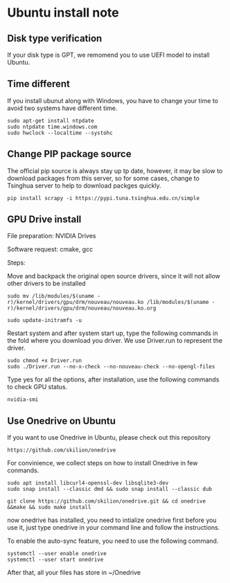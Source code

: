 #  Ubuntu install note

## Disk type verification
If your disk type is GPT, we remomend you to use UEFI model to install Ubuntu.
## Time different
If you install ubunut along with Windows, you have to change your time to avoid two systems have different time.

``` shell
sudo apt-get install ntpdate
sudo ntpdate time.windows.com
sudo hwclock --localtime --systohc
```

## Change PIP package source
The official pip source is always stay up tp date, however, it may be slow to download packages from this server, so for some cases, change to Tsinghua server to help to download packges quickly.
```
pip install scrapy -i https://pypi.tuna.tsinghua.edu.cn/simple
```
## GPU Drive install
File preparation:
NVIDIA Drives

Software request:
cmake, gcc

Steps:

Move and backpack the original open source drivers, since it will not allow other drivers to be installed
```
sudo mv /lib/modules/$(uname -r)/kernel/drivers/gpu/drm/nouveau/nouveau.ko /lib/modules/$(uname -r)/kernel/drivers/gpu/drm/nouveau/nouveau.ko.org

sudo update-initramfs -u
```
Restart system and after system start up, type the following commands in the fold where you download you driver. We use Driver.run to represent the driver.
```
sudo chmod +x Driver.run
sudo ./Driver.run --no-x-check --no-nouveau-check --no-opengl-files
```
Type yes for all the options, after installation, use the following commands to check GPU status.
```
nvidia-smi
```
## Use Onedrive on Ubuntu 
If you want to use Onedrive in Ubuntu, please check out this repository
``` 
https://github.com/skilion/onedrive
```
For convinience, we collect steps on how to install Onedrive in few conmands.
``` 
sudo apt install libcurl4-openssl-dev libsqlite3-dev
sudo snap install --classic dmd && sudo snap install --classic dub

git clone https://github.com/skilion/onedrive.git && cd onedrive &&make && sudo make install
```

now onedrive has installed, you need to intialize onedrive first before you use it, just type onedrive in your command line and follow the instructions.

To enable the auto-sync feature, you need to use the following command.
```
systemctl --user enable onedrive
systemctl --user start onedrive
```
After that, all your files has store in ~/Onedrive
